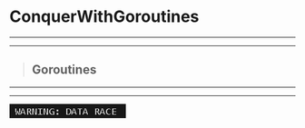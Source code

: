 # ConquerWithGoroutines
***
***
> ## Goroutines
---
---


![Alt text](./images/goConcurrency.readme.png)
